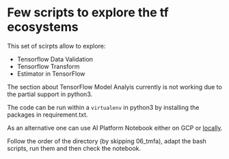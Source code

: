 # Few scripts to explore the tf ecosystems

This set of scirpts allow to explore:
* Tensorflow Data Validation
* Tensorflow Transform
* Estimator in TensorFlow

The section about TensorFlow Model Analyis currently is not working
due to the partial support in python3.

The code can be run within a `virtualenv` in python3 by installing
the packages in requirement.txt.

As an alternative one can use AI Platform Notebook either on GCP
or [locally](https://cloud.google.com/blog/products/ai-machine-learning/introducing-deep-learning-containers-consistent-and-portable-environments).

Follow the order of the directory (by skipping 06_tmfa), adapt the
bash scripts, run them and then check the notebook. 

